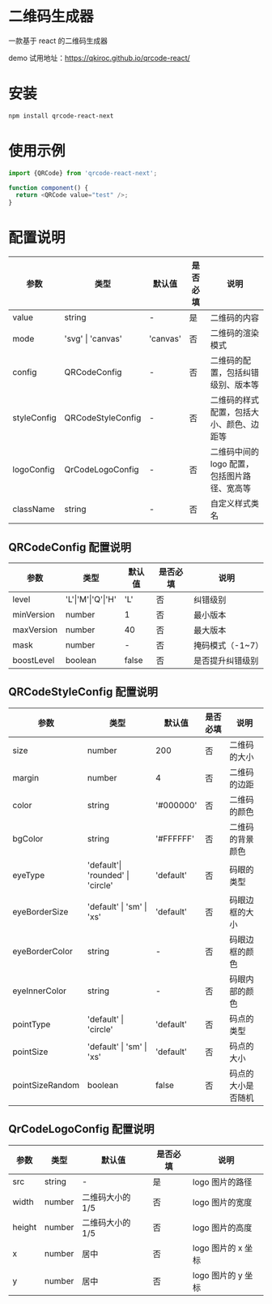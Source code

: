 # 二维码生成器

一款基于 react 的二维码生成器

demo 试用地址：https://qkiroc.github.io/qrcode-react/

# 安装

```bash
npm install qrcode-react-next
```

# 使用示例

```js
import {QRCode} from 'qrcode-react-next';

function component() {
  return <QRCode value="test" />;
}
```

# 配置说明

| 参数        | 类型              | 默认值 | 是否必填 | 说明                                         |
| ----------- | ----------------- | ------ | -------- | -------------------------------------------- |
| value       | string            | -       | 是       | 二维码的内容                                 |
| mode        | 'svg' \| 'canvas' | 'canvas'| 否       | 二维码的渲染模式                             |
| config      | QRCodeConfig      | -       | 否       | 二维码的配置，包括纠错级别、版本等           |
| styleConfig | QRCodeStyleConfig | -       | 否       | 二维码的样式配置，包括大小、颜色、边距等     |
| logoConfig  | QrCodeLogoConfig  | -       | 否       | 二维码中间的 logo 配置，包括图片路径、宽高等 |
| className   | string            | -       | 否       | 自定义样式类名                               |

## QRCodeConfig 配置说明

| 参数       | 类型               | 默认值 | 是否必填 | 说明             |
| ---------- | ------------------ | ------ | -------- | ---------------- |
| level      | 'L'\|'M'\|'Q'\|'H' | 'L'    | 否       | 纠错级别         |
| minVersion | number             | 1      | 否       | 最小版本         |
| maxVersion | number             | 40     | 否       | 最大版本         |
| mask       | number             | -      | 否       | 掩码模式（-1~7） |
| boostLevel | boolean            | false  | 否       | 是否提升纠错级别 |

## QRCodeStyleConfig 配置说明

| 参数            | 类型                              | 默认值    | 是否必填 | 说明               |
| --------------- | --------------------------------- | --------- | -------- | ------------------ |
| size            | number                            | 200       | 否       | 二维码的大小       |
| margin          | number                            | 4         | 否       | 二维码的边距       |
| color           | string                            | '#000000' | 否       | 二维码的颜色       |
| bgColor         | string                            | '#FFFFFF' | 否       | 二维码的背景颜色   |
| eyeType         | 'default'\| 'rounded' \| 'circle' | 'default' | 否       | 码眼的类型         |
| eyeBorderSize   | 'default' \| 'sm' \| 'xs'         | 'default' | 否       | 码眼边框的大小 |
| eyeBorderColor  | string                            | -         | 否       | 码眼边框的颜色     |
| eyeInnerColor   | string                            | -         | 否       | 码眼内部的颜色     |
| pointType       | 'default' \| 'circle'             | 'default' | 否       | 码点的类型         |
| pointSize       | 'default' \| 'sm' \| 'xs'         | 'default' | 否       | 码点的大小         |
| pointSizeRandom | boolean                           | false     | 否       | 码点的大小是否随机 |

## QrCodeLogoConfig 配置说明

| 参数   | 类型   | 默认值           | 是否必填 | 说明               |
| ------ | ------ | ---------------- | -------- | ------------------ |
| src    | string | -                | 是       | logo 图片的路径    |
| width  | number | 二维码大小的 1/5 | 否       | logo 图片的宽度    |
| height | number | 二维码大小的 1/5 | 否       | logo 图片的高度    |
| x      | number | 居中             | 否       | logo 图片的 x 坐标 |
| y      | number | 居中             | 否       | logo 图片的 y 坐标 |
